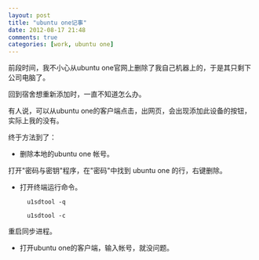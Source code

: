 ```yaml
---
layout: post
title: "ubuntu one记事"
date: 2012-08-17 21:48
comments: true
categories: [work, ubuntu one]
---
```


前段时间，我不小心从ubuntu one官网上删除了我自己机器上的，于是其只剩下公司电脑了。

回到宿舍想重新添加时，一直不知道怎么办。

有人说，可以从ubuntu one的客户端点击，出网页，会出现添加此设备的按钮，实际上我的没有。

终于方法到了：

* 删除本地的ubuntu one 帐号。

打开"密码与密钥"程序，在"密码"中找到 ubuntu one 的行，右键删除。

* 打开终端运行命令。

        u1sdtool -q

        u1sdtool -c

重启同步进程。

* 打开ubuntu one的客户端，输入帐号，就没问题。
